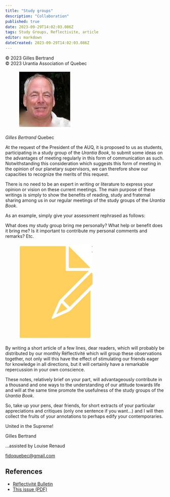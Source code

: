 ```yaml
---
title: "Study groups"
description: "Collaboration"
published: true
date: 2023-09-29T14:02:03.086Z
tags: Study Groups, Reflectivite, article
editor: markdown
dateCreated: 2023-09-29T14:02:03.086Z
---
```


<p class="v-card v-sheet theme--light grey lighten-3 px-2">© 2023 Gilles Bertrand<br>© 2023 Urantia Association of Quebec</p>



<figure id="Figure_1" class="image urantiapedia image-style-align-left">
<img src="/image/article/Reflectivite/Gilles_Bertrand.jpg">
</figure>

_Gilles Bertrand_
Quebec

At the request of the President of the AUQ, it is proposed to us as students, participating in a study group of the _Urantia Book_, to submit some ideas on the advantages of meeting regularly in this form of communication as such. Notwithstanding this consideration which suggests this form of meeting in the opinion of our planetary supervisors, we can therefore show our capacities to recognize the merits of this request.

There is no need to be an expert in writing or literature to express your opinion or vision on these current meetings. The main purpose of these writings is simply to show the benefits of reading, study and fraternal sharing among us in our regular meetings of the study groups of the _Urantia Book_.

As an example, simply give your assessment rephrased as follows:

What does my study group bring me personally? What help or benefit does it bring me? Is it important to contribute my personal comments and remarks? Etc.

<figure id="Figure_2" class="image urantiapedia image-style-align-left">
<img src="/image/article/Reflectivite/2023_12/002.jpg">
</figure>

By writing a short article of a few lines, dear readers, which will probably be distributed by our monthly Réflectivité which will group these observations together, not only will this have the effect of stimulating our friends eager for knowledge in all directions, but it will certainly have a remarkable repercussion in your own conscience.

These notes, relatively brief on your part, will advantageously contribute in a thousand and one ways to the understanding of our attitude towards life and will at the same time promote the usefulness of the study groups of the _Urantia Book_.

So, take up your pens, dear friends, for short extracts of your particular appreciations and critiques (only one sentence if you want...) and I will then collect the fruits of your annotations to perhaps edify your contemporaries.

United in the Supreme!

Gilles Bertrand

...assisted by Louise Renaud

fidoquebec@gmail.com
<br style="clear:both;"/>

## References

- [Réflectivité Bulletin](https://www.urantia-quebec.ca/publications/reflectivite)
- [This issue (PDF)](https://urantia-quebec.s3.ca-central-1.amazonaws.com/documents/Reflectivite/Reflectivite-decembre-2023.pdf)



